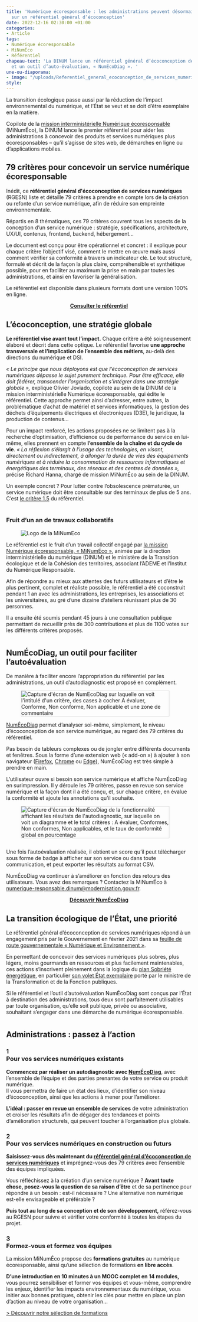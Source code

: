 ```yaml
---
title: 'Numérique écoresponsable : les administrations peuvent désormais s’appuyer
  sur un référentiel général d’écoconception'
date: 2022-12-16 02:30:00 +01:00
categories:
- Article
tags:
- Numérique écoresponsable
- MiNumÉco
- Référentiel
chapeau-text: 'La DINUM lance un référentiel général d’écoconception de services numériques
  et un outil d’auto-évaluation, « NumÉcoDiag ». '
une-ou-diaporama:
- image: "/uploads/Referentiel_general_ecoconception_de_services_numeriques_Actu_Une_800.jpg"
style: 
---
```


La transition écologique passe aussi par la réduction de l’impact environnemental du numérique, et l’État se veut et se doit d’être exemplaire en la matière.

Copilote de la [mission interministérielle Numérique écoresponsable](https://ecoresponsable.numerique.gouv.fr/ "mission interministérielle Numérique écoresponsable - Lien externe") (MiNumÉco), la DINUM lance le premier référentiel pour aider les administrations à concevoir des produits et services numériques plus écoresponsables – qu’il s’agisse de sites web, de démarches en ligne ou d’applications mobiles.

## 79 critères pour concevoir un service numérique écoresponsable

Inédit, ce **référentiel général d'écoconception de services numériques** (RGESN) liste et détaille 79 critères à prendre en compte lors de la création ou refonte d’un service numérique, afin de réduire son empreinte environnementale.

Répartis en 8 thématiques, ces 79 critères couvrent tous les aspects de la conception d’un service numérique : stratégie, spécifications, architecture, UX/UI, contenus, frontend, backend, hébergement…

Le document est conçu pour être opérationnel et concret : il explique pour chaque critère l’objectif visé, comment le mettre en œuvre mais aussi comment vérifier sa conformité à travers un indicateur clé. Le tout structuré, formulé et décrit de la façon la plus claire, compréhensible et synthétique possible, pour en faciliter au maximum la prise en main par toutes les administrations, et ainsi en favoriser la généralisation.

Le référentiel est disponible dans plusieurs formats dont une version 100% en ligne.

<div align="center" style="margin-bottom: 30px"><a href="https://ecoresponsable.numerique.gouv.fr/publications/referentiel-general-ecoconception/" class="button" title="Consulter le référentiel - Lien externe"><b>Consulter le référentiel</b></a></div>

## L’écoconception, une stratégie globale

<b>Le référentiel vise avant tout l’impact.</b> Chaque critère a été soigneusement élaboré et décrit dans cette optique. Le référentiel favorise <b>une approche transversale et l’implication de l’ensemble des métiers</b>, au-delà des directions du numérique et DSI. 

<i>« Le principe que nous déployons est que l’écoconception de services numériques dépasse le sujet purement technique. Pour être efficace, elle doit fédérer, transcender l’organisation et s’intégrer dans une stratégie globale »,</i> explique Olivier Joviado, copilote au sein de la DINUM de la mission interministérielle Numérique écoresponsable, qui édite le référentiel. Cette approche permet ainsi d’adresser, entre autres, la problématique d’achat de matériel et services informatiques, la gestion des déchets d’équipements électriques et électroniques (D3E), le juridique, la production de contenus...

Pour un impact renforcé, les actions proposées ne se limitent pas à la recherche d’optimisation, d’efficience ou de performance du service en lui-même, elles prennent en compte <b>l’ensemble de la chaîne et du cycle de vie</b>. <i>« La réflexion s’élargit à l’usage des technologies, en visant, directement ou indirectement, à allonger la durée de vies des équipements numériques et à réduire la consommation de ressources informatiques et énergétiques des terminaux, des réseaux et des centres de données »,</i> précise Richard Hanna, chargé de mission MiNumÉco au sein de la DINUM.

Un exemple concret ? Pour lutter contre l’obsolescence prématurée, un service numérique doit être consultable sur des terminaux de plus de 5 ans. C’est <a href="https://ecoresponsable.numerique.gouv.fr/publications/referentiel-general-ecoconception/#strategie" title="le critère 1.5 - Lien externe">le critère 1.5</a> du référentiel.

<div class="encadre noir" style="margin-bottom:40px"><h3 style="margin-top: 40px;">Fruit d’un an de travaux collaboratifs</h3>
<figure class="image-left" style="width: 35%;"> 
<img src="https://ecoresponsable.numerique.gouv.fr/img/logo.png" alt="Logo de la MiNumEco" style="marin-right: 1em">
</figure><p style="margin-bottom: 0.5em">Le référentiel est le fruit d’un travail collectif engagé par <a href="https://ecoresponsable.numerique.gouv.fr/" title="la mission Numérique écoresponsable - Lien externe">la mission Numérique écoresponsable, « MiNumÉco »</a>, animée par la direction interministérielle du numérique (DINUM) et le ministère de la Transition écologique et de la Cohésion des territoires, associant l’ADEME et l’Institut du Numérique Responsable.</p>
<p style="margin-bottom: 0.5em">Afin de répondre au mieux aux attentes des futurs utilisateurs et d’être le plus pertinent, complet et réaliste possible, le référentiel a été coconstruit pendant 1 an avec les administrations, les entreprises, les associations et les universitaires, au gré d’une dizaine d’ateliers réunissant plus de 30 personnes.</p>
<p style="margin-bottom: 0.5em">Il a ensuite été soumis pendant 45 jours à une consultation publique permettant de recueillir près de 300 contributions et plus de 1100 votes sur les différents critères proposés.</p></div>

## NumÉcoDiag, un outil pour faciliter l’autoévaluation

De manière à faciliter encore l’appropriation du référentiel par les administrations, un outil d’autodiagnostic est proposé en complément.

<figure class="image-center" style="width: 80%;"> 
<img src="/uploads/numecodiag-critere.jpg" alt="Capture d'écran de NumEcoDiag sur laquelle on voit l'intitulé d'un critère, des cases à cocher A évaluer, Conforme, Non conforme, Non applicable et une zone de commentaire" style="border:1px solid #d3d3d3">
</figure><p><a href="https://ecoresponsable.numerique.gouv.fr/publications/referentiel-general-ecoconception/numecodiag/">NumÉcoDiag</a> permet d’analyser soi-même, simplement, le niveau d’écoconception de son service numérique, au regard des 79 critères du référentiel.</p>

<p>Pas besoin de tableurs complexes ou de jongler entre différents documents et fenêtres. Sous la forme d’une extension web (<span lang="en">« add-on »</span>) à ajouter à son navigateur (<a href="https://addons.mozilla.org/fr/firefox/addon/num%C3%A9codiag/">Firefox</a>, <a href="https://chrome.google.com/webstore/detail/num%C3%A9codiag/fhdeahmddgflanbgilcglipaeofmcabc?hl=fr" title="Chrome - Lien externe">Chrome</a> ou <a href="https://chrome.google.com/webstore/detail/num%C3%A9codiag/fhdeahmddgflanbgilcglipaeofmcabc?hl=fr" title="Chrome - Lien externe">Edge</a>), NumÉcoDiag est très simple à prendre en main.</p>

<p>L’utilisateur ouvre si besoin son service numérique et affiche NumÉcoDiag en surimpression. Il y déroule les 79 critères, passe en revue son service numérique et la façon dont il a été conçu, et, sur chaque critère, en évalue la conformité et ajoute les annotations qu’il souhaite.</p>

<figure class="image-center" style="width: 80%; margin-bottom: 2em"> 
<img src="/uploads/numecodiag-resultats.jpg" alt="Capture d'écran de NumEcoDiag de la fonctionnalité affichant les résultats de l'autodiagnostic, sur laquelle on voit un diagramme et le total critères : A évaluer, Conformes, Non conformes, Non applicables, et le taux de conformité global en pourcentage" style="border:1px solid #d3d3d3"></figure>Une fois l’autoévaluation réalisée, il obtient un score qu’il peut télécharger sous forme de badge à afficher sur son service ou dans toute communication, et peut exporter les résultats au format CSV.

NumÉcoDiag va continuer à s’améliorer en fonction des retours des utilisateurs. Vous avez des remarques ? Contactez la MiNumÉco à [numerique-responsable.dinum@modernisation.gouv.fr](mailto:numerique-responsable.dinum@modernisation.gouv.fr "Ouvre une messagerie mail avec pour destinataire numerique-responsable.dinum@modernisation.gouv.fr").

<div align="center" style="margin-bottom: 30px"><a href="https://ecoresponsable.numerique.gouv.fr/publications/referentiel-general-ecoconception/numecodiag/" class="button" title="Découvrir NumÉcoDiag - Lien externe"><b>Découvrir NumÉcoDiag</b></a></div>

## La transition écologique de l’État, une priorité

Le référentiel général d’écoconception de services numériques répond à un engagement pris par le Gouvernement en février 2021 dans sa [feuille de route gouvernementale « Numérique et Environnement »](https://www.gouvernement.fr/actualite/numerique-et-environnement-la-feuille-de-route-du-gouvernement "feuille de route gouvernementale Numérique et Environnement - Lien externe").

En permettant de concevoir des services numériques plus sobres, plus légers, moins gourmands en ressources et plus facilement maintenables, ces actions s’inscrivent pleinement dans la logique du [plan Sobriété énergétique](https://www.ecologie.gouv.fr/dossier-presse-plan-sobriete-energetique-mobilisation-generale "plan Sobriété énergétique - Lien externe"), en particulier [son volet État exemplaire](https://www.transformation.gouv.fr/ministre/actualite/plan-sobriete-letat-se-mobilise "son volet État exemplaire - Lien externe") porté par le ministre de la Transformation et de la Fonction publiques.

Si le référentiel et l’outil d’autoévaluation NumÉcoDiag sont conçus par l’État à destination des administrations, tous deux sont parfaitement utilisables par toute organisation, qu’elle soit publique, privée ou associative, souhaitant s’engager dans une démarche de numérique écoresponsable.

<div class="encadre noir" style="margin-bottom:40px"><h2 style="margin-top: 40px; margin-bottom: 0">Administrations : passez à l’action</h2>
<h3><b>1</b><br>Pour vos services numériques existants</h3>
<p style="margin-bottom: 0.5em"><b>Commencez par réaliser un autodiagnostic avec <a href="https://ecoresponsable.numerique.gouv.fr/publications/referentiel-general-ecoconception/numecodiag/" title="NumÉcoDiag - Lien externe">NumÉcoDiag</a></b>, avec l’ensemble de l’équipe et des parties prenantes de votre service ou produit numérique. 
<br>Il vous permettra de faire un état des lieux, d’identifier son niveau d’écoconception, ainsi que les actions à mener pour l’améliorer.</p>

<p><b>L’idéal : passer en revue un ensemble de services</b> de votre administration et croiser les résultats afin de dégager des tendances et points d’amélioration structurels, qui peuvent toucher à l’organisation plus globale.</p>

<h3><b>2</b><br>Pour vos services numériques en construction ou futurs</h3>
<p style="margin-bottom: 0.5em"><b>Saisissez-vous dès maintenant du <a href="https://ecoresponsable.numerique.gouv.fr/publications/referentiel-general-ecoconception/" title="référentiel général d’écoconception de services numériques - Lien externe">référentiel général d’écoconception de services numériques</a></b> et imprégnez-vous des 79 critères avec l’ensemble des équipes impliquées.</p>
<p>Vous réfléchissez à la création d’un service numérique ? <b>Avant toute chose, posez-vous la question de sa raison d’être</b> et de sa pertinence pour répondre à un besoin : est-il nécessaire ? Une alternative non numérique est-elle envisageable et préférable ?</p>

<p style="margin-bottom: 0.5em"><b>Puis tout au long de sa conception et de son développement,</b> référez-vous au RGESN pour suivre et vérifier votre conformité à toutes les étapes du projet.</p>

<h3><b>3</b><br>Formez-vous et formez vos équipes</h3>
<p style="margin-bottom: 0.5em">La mission MiNumÉco propose des <b>formations gratuites</b> au numérique écoresponsable, ainsi qu’une sélection de formations <b>en libre accès</b>.</p>
<p><b>D’une introduction en 10 minutes à un MOOC complet en 14 modules,</b> vous pourrez sensibiliser et former vos équipes et vous-même, comprendre les enjeux, identifier les impacts environnementaux du numérique, vous initier aux bonnes pratiques, obtenir les clés pour mettre en place un plan d’action au niveau de votre organisation…</p>

<p><a href="https://ecoresponsable.numerique.gouv.fr/formations/" title="Découvrir notre sélection de formations - Lien externe">> Découvrir notre sélection de formations</a></p>
</div>

